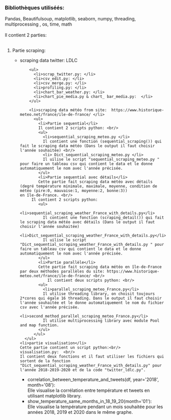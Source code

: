 <!DOCTYPE html>
<html>
<body>
  <h3> Bibliothèques utiliséés:</h3> Pandas, Beautifulsoup, matplotlib, seaborn, numpy, threading, multiprocessing , os, time, math <br/><br/>
  Il contient 2 parties: <br/><br/>
  <ol>
    <li>Partie scraping: </li>
      <ul>
        <li>scraping data twitter: LDLC </li>
        
        <ul>
          <li>scrap_twitter.py: </li>
          <li>csv_edit.py: </li>
          <li>csv_merge.py: </li>
          <li>profiling.py: </li>
          <li>chart_bar_weather.py: </li>
          <li>chart_pie_media.py & chart_ bar_media.py:  </li>
        </ul>
        
        <li>scraping data météo from site:  https://www.historique-meteo.net/france/ile-de-france/ </li>
          <ul>
            <li>Partie sequential</li>
            Il contient 2 scripts python: <br/>
            <ul>
              <li>sequential_scraping_meteo.py </li>
              Il contient une fonction (sequential_scraping()) qui fait le scraping data météo (Dans le output il faut choisir l'année souhaitée) <br/>
              <li> Dict_sequential_scraping_meteo.py </li>
              Il uilise le script "sequential_scraping_meteo.py " pour faire un tableau csv qui contient le data et le donne automatiquement le nom avec l'année précisée.
            </ul>
            <li>Partie sequential avec détails</li>
            Cette partie fait scraping data météo avec détails (degré température minimale, maximale, moyenne, condition de météo (pire:0, mauvaise:1, moyenne:2, bonne:3))                  en île-de-France. <br/>
         Il contient 2 scripts python:
            <ul>
              <li>sequential_scraping_weather_France_with_details.py</li>
              Il contient une fonction (scraping_detail()) qui fait le scraping data météo avec détails (Dans le output il faut choisir l'année souhaitée)
              <li>Dict_sequential_scraping_weather_France_with_details.py</li>
              Il uilise le script "Dict_sequential_scraping_weather_France_with_details.py " pour faire un tableau csv qui contient le data et le donne automatiquement le nom avec l'année précisée.
            </ul>
            <li>Partie parallèle</li>
            Cette partie fait scraping data météo en île-de-France par deux méthodes parallèles du site: https://www.historique-meteo.net/france/ile-de-france/ <br/>
                Il contient deux scripts python: <br/>
            <ul>
              <li>parallel_scraping_meteo_France.py</li> 
              Il utilise threading library, on choisit toujours 2*cores qui égale 16 threading. Dans le output il faut choisir l'année souhaitée et le donne automatiquement le nom du fichier csv avec l'année précisée.
              <li>second_method_parallel_scraping_meteo_France.py</li> 
              Il utilise multiprocessing library avec module Pool and map function.
            </ul>
          </ul>
      </ul>
    <li>partie visualisation</li>
    Cette partie contient un script python:<br/>
    visualisation.py:  <br/>
    Il contient deux fonctions et il faut utiliser les fichiers qui sortent de la fonction "Dict_sequential_scraping_weather_France_with_details.py" pour l'année 2018-2019-2020 et de la code "twitter_ldlc.py". 
  <ul>
    <li>correlation_between_temperature_and_tweets(df, year='2018', month='08'):</li>
    Elle visualise la corrélation entre température et tweets en utilisant matplotlib library.
     <li>show_temperature_same_months_in_18_19_20(month='01'):</li>
    Elle visualise la température pendant un mois souhaitée pour les années 2018, 2019 et 2020 dans le même graphe.
  </ul>
  </ol>
  
</body>
</html> 
